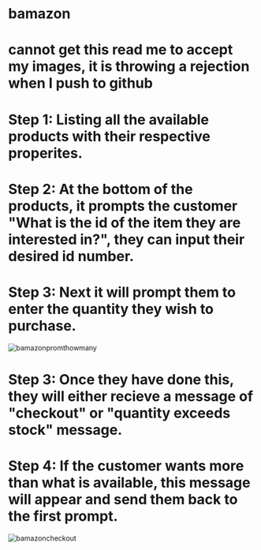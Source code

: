 # bamazon
# cannot get this read me to accept my images, it is throwing a rejection when I push to github

# Step 1: Listing all the available products with their respective properites.
# Step 2: At the bottom of the products, it prompts the customer "What is the id of the item they are interested in?", they can input their desired id number.
# Step 3: Next it will prompt them to enter the quantity they wish to purchase. 

![bamazonpromthowmany](https://user-images.githubusercontent.com/29586334/31302884-82b21882-aad3-11e7-84d2-7a00f5d96400.png)


# Step 3: Once they have done this, they will either recieve a message of "checkout" or "quantity exceeds stock" message. 

# Step 4: If the customer wants more than what is available, this message will appear and send them back to the first prompt. 
![bamazoncheckout](https://user-images.githubusercontent.com/29586334/31302885-82cd0da4-aad3-11e7-8f73-f5b854a7346f.png)
